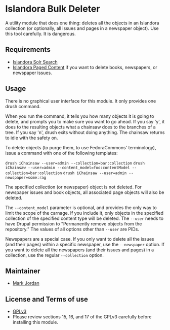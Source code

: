 # Islandora Bulk Deleter

A utility module that does one thing: deletes all the objects in an Islandora collection (or optionally, all issues and pages in a newspaper object). Use this tool carefully. It is dangerous.

## Requirements

* [Islandora Solr Search](https://github.com/Islandora/islandora_solr_search)
* [Islandora Paged Content](https://github.com/Islandora/islandora_paged_content) if you want to delete books, newspapers, or newspaper issues.

## Usage

There is no graphical user interface for this module. It only provides one drush command.

When you run the command, it tells you how many objects it is going to delete, and prompts you to make sure you want to go ahead. If you say 'y', it does to the resulting objects what a chainsaw does to the branches of a tree. If you say 'n', drush exits without doing anything. The chainsaw returns to idle with the safety on.

To delete objects (to purge them, to use FedoraCommons' terminology), issue a command with one of the following templates:

`drush iChainsaw --user=admin --collection=bar:collection`
`drush iChainsaw --user=admin --content_model=foo:contentModel --collection=bar:collection`
`drush iChainsaw --user=admin --newspaper=some:rag`

The specified collection (or newspaper) object is not deleted. For newspaper issues and book objects, all associated page objects will also be deleted.

The `--content_model` parameter is optional, and provides the only way to limit the scope of the carnage. If you include it, only objects in the specified collection of the specified content type will be deleted. The `--user` needs to have Drupal permission to "Permanently remove objects from the repository." The values of all options other than `--user` are PIDs.

Newspapers are a special case. If you only want to delete all the issues (and their pages) within a specific newspaper, use the `--newspaper` option. If you want to delete all the newspapers (and their issues and pages) in a collection, use the regular `--collection` option.

## Maintainer

* [Mark Jordan](https://github.com/mjordan)

## License and Terms of use

* [GPLv3](http://www.gnu.org/licenses/gpl-3.0.txt)
* Please review sections 15, 16, and 17 of the GPLv3 carefully before installing this module.
